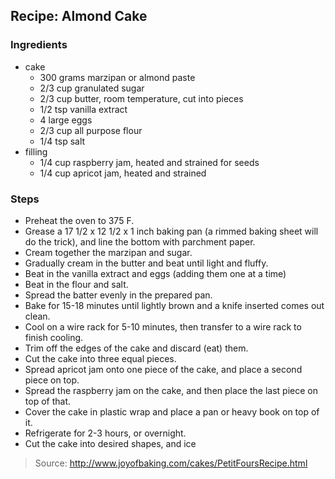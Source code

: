## Recipe: Almond Cake



### Ingredients
 - cake
    - 300 grams marzipan or almond paste
    - 2/3 cup granulated sugar
    - 2/3 cup butter, room temperature, cut into pieces
    - 1/2 tsp vanilla extract
    - 4 large eggs
    - 2/3 cup all purpose flour
    - 1/4 tsp salt
 - filling
    - 1/4 cup raspberry jam, heated and strained for seeds
    - 1/4 cup apricot jam, heated and strained

### Steps
 - Preheat the oven to 375 F.
 - Grease a 17 1/2 x 12 1/2 x 1 inch baking pan (a rimmed baking sheet will do the trick), and line the bottom with parchment paper.
 - Cream together the marzipan and sugar.
 - Gradually cream in the butter and beat until light and fluffy.
 - Beat in the vanilla extract and eggs (adding them one at a time)
 - Beat in the flour and salt.
 - Spread the batter evenly in the prepared pan.
 - Bake for 15-18 minutes until lightly brown and a knife inserted comes out clean.
 - Cool on a wire rack for 5-10 minutes, then transfer to a wire rack to finish cooling.
 - Trim off the edges of the cake and discard (eat) them.
 - Cut the cake into three equal pieces.
 - Spread apricot jam onto one piece of the cake, and place a second piece on top.
 - Spread the raspberry jam on the cake, and then place the last piece on top of that.
 - Cover the cake in plastic wrap and place a pan or heavy book on top of it.
 - Refrigerate for 2-3 hours, or overnight.
 - Cut the cake into desired shapes, and ice

> Source: http://www.joyofbaking.com/cakes/PetitFoursRecipe.html
